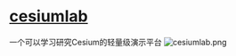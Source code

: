 # [cesiumlab](http://cesiumlab.hfwang.win/examples/index.html)
一个可以学习研究Cesium的轻量级演示平台
![cesiumlab.png](https://i.loli.net/2020/08/22/lZx3rN9WoaC46fX.png)
